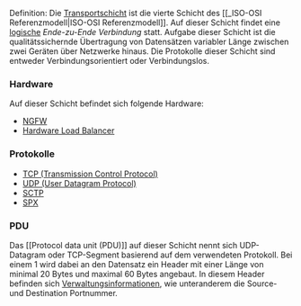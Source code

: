 Definition: Die [Transportschicht](https://en.wikipedia.org/wiki/OSI_model#Layer_4:_Transport_layer) ist die vierte Schicht des [[_ISO-OSI Referenzmodell|ISO-OSI Referenzmodell]]. Auf dieser Schicht findet eine <u>logische</u> *Ende-zu-Ende Verbindung* statt. Aufgabe dieser Schicht ist die qualitätssichernde Übertragung von Datensätzen variabler Länge zwischen zwei Geräten über Netzwerke hinaus. Die Protokolle dieser Schicht sind entweder Verbindungsorientiert oder Verbindungslos.

### Hardware
Auf dieser Schicht befindet sich folgende Hardware:
- [NGFW](https://en.wikipedia.org/wiki/Next-generation_firewall)
- [Hardware Load Balancer](https://de.wikipedia.org/wiki/Lastverteilung_(Informatik))
### Protokolle
- [TCP (Transmission Control Protocol)](https://de.wikipedia.org/wiki/Transmission_Control_Protocol "Transmission Control Protocol")  
- [UDP (User Datagram Protocol)](https://de.wikipedia.org/wiki/User_Datagram_Protocol "User Datagram Protocol")
- [SCTP](https://de.wikipedia.org/wiki/Stream_Control_Transmission_Protocol "Stream Control Transmission Protocol")  
- [SPX](https://de.wikipedia.org/wiki/Sequenced_Packet_Exchange "Sequenced Packet Exchange")

### PDU
Das [[Protocol data unit (PDU)]] auf dieser Schicht nennt sich UDP-Datagram oder TCP-Segment basierend auf dem verwendeten Protokoll. Bei einem 1 wird dabei an den Datensatz ein Header mit einer Länge von minimal 20 Bytes und maximal 60 Bytes angebaut. In diesem Header befinden sich [Verwaltungsinformationen](https://www.pynetlabs.com/transmission-control-protocol-tcp-header/#Components_of_TCP_header), wie unteranderem die Source- und Destination Portnummer.